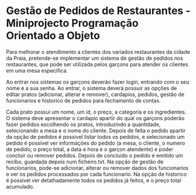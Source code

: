 # Gestão de Pedidos de Restaurantes - Miniprojecto Programação Orientado a Objeto

Para melhorar o atendimento a clientes dos variados restaurantes da cidade da Praia, pretende-se implementar um sistema de gestão de pedidos nos restaurantes, que pode ser utilizada pelos garçons para atender os clientes  em uma mesa especifica. 


Ao entrar nos sistemas os garçons deverão fazer login, entrando com o seu nome e a sua senha.  Ao entrar, o sistema deverá possuir as opções de editar pratos (adicionar, alterar e remover), cardapios, pedidos, gestão de funcionarios e historico de pedidos para fechamento de contas. 


Cada prato possui um nome, um id, o preço, a categoria e os ingredientes. O sistema deve apresentar o cardapio apartir do qual os garçons poderão fazer pedidos escolhendo os pratos, introduzindo a quantidade, selecionando a mesa e o nome do cliente. Depois de feita o pedido apartir da opção de pedidos é possivel listar todos os pedidos, e selecionado um pedido é possivel ver informações do pedido (a mesa, o cliente, o numero de pedido, o preço total, a data e hora e o garçon atendente) e poder concluir ou remover pedidos. Depois de concluido o pedido é emitido um recibo, guardada depois num ficheiro.txt.  Na opção de gestão de funcionarios, pode-se adicionar, alterar ou remover dados dos funcionarios e ver os pedidos processados por cada funcionario. Na opção de historico é possivel ver detalhadamente todos os pedidos já feitos, e o preço total acumulado.  
